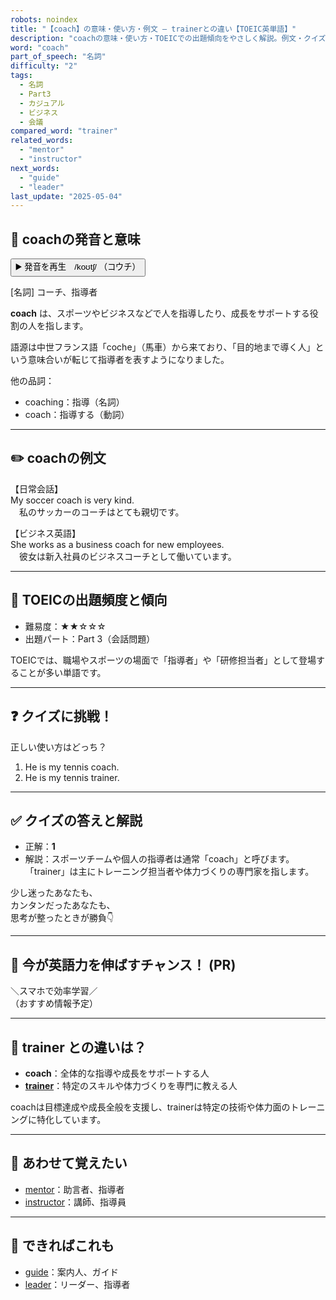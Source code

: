 ```yaml
---
robots: noindex
title: "【coach】の意味・使い方・例文 ― trainerとの違い【TOEIC英単語】"
description: "coachの意味・使い方・TOEICでの出題傾向をやさしく解説。例文・クイズ付きでtrainerとの違いもわかりやすく学べます。"
word: "coach"
part_of_speech: "名詞"
difficulty: "2"
tags:
  - 名詞
  - Part3
  - カジュアル
  - ビジネス
  - 会議
compared_word: "trainer"
related_words:
  - "mentor"
  - "instructor"
next_words:
  - "guide"
  - "leader"
last_update: "2025-05-04"
---
```


## 🔰 coachの発音と意味

<button class="play-audio" onclick="playTTS('coach')">
  <span class="play-audio-main">
    ▶️ 発音を再生　/koʊtʃ/
  </span>
  <span class="play-audio-sub">
    （コウチ）
  </span>
</button>

[名詞] コーチ、指導者

**coach** は、スポーツやビジネスなどで人を指導したり、成長をサポートする役割の人を指します。

語源は中世フランス語「coche」（馬車）から来ており、「目的地まで導く人」という意味合いが転じて指導者を表すようになりました。

他の品詞：  
- coaching：指導（名詞）
- coach：指導する（動詞）

---

## ✏️ coachの例文

【日常会話】  
My soccer coach is very kind.  
　私のサッカーのコーチはとても親切です。

【ビジネス英語】  
She works as a business coach for new employees.  
　彼女は新入社員のビジネスコーチとして働いています。

---

## 🎯 TOEICの出題頻度と傾向

- 難易度：★★☆☆☆
- 出題パート：Part 3（会話問題）

TOEICでは、職場やスポーツの場面で「指導者」や「研修担当者」として登場することが多い単語です。

---

## ❓ クイズに挑戦！

正しい使い方はどっち？

1. He is my tennis coach.  
2. He is my tennis trainer.

---

## ✅ クイズの答えと解説

- 正解：**1**
- 解説：スポーツチームや個人の指導者は通常「coach」と呼びます。「trainer」は主にトレーニング担当者や体力づくりの専門家を指します。

少し迷ったあなたも、  
カンタンだったあなたも、  
思考が整ったときが勝負👇️

---

## 🚀 今が英語力を伸ばすチャンス！ (PR)

<div class="info-center">
＼スマホで効率学習／<br>  
（おすすめ情報予定）
</div>

---

## 🤔  trainer との違いは？

- **coach**：全体的な指導や成長をサポートする人
- **[trainer](/word/trainer)**：特定のスキルや体力づくりを専門に教える人

coachは目標達成や成長全般を支援し、trainerは特定の技術や体力面のトレーニングに特化しています。

---

## 🧩 あわせて覚えたい

- [mentor](/word/mentor)：助言者、指導者
- [instructor](/word/instructor)：講師、指導員

---

## 📖 できればこれも

- [guide](/word/guide)：案内人、ガイド
- [leader](/word/leader)：リーダー、指導者

<!-- cvid: aid33_bid05 -->
